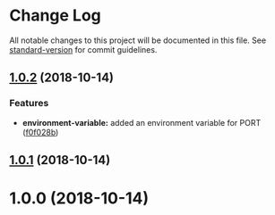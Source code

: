 # Change Log

All notable changes to this project will be documented in this file. See [standard-version](https://github.com/conventional-changelog/standard-version) for commit guidelines.

<a name="1.0.2"></a>
## [1.0.2](https://github.com/cgosiak/standard-version-test/compare/v1.0.1...v1.0.2) (2018-10-14)


### Features

* **environment-variable:** added an environment variable for PORT ([f0f028b](https://github.com/cgosiak/standard-version-test/commit/f0f028b))



<a name="1.0.1"></a>
## [1.0.1](/compare/v1.0.0...v1.0.1) (2018-10-14)



<a name="1.0.0"></a>
# 1.0.0 (2018-10-14)
